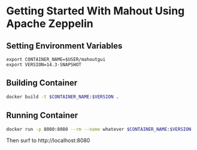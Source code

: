 # Getting Started With Mahout Using Apache Zeppelin

## Setting Environment Variables

```
export CONTAINER_NAME=$USER/mahoutgui
export VERSION=14.3-SNAPSHOT
```

## Building Container

```bash
docker build -t $CONTAINER_NAME:$VERSION .
```

## Running Container

```bash
docker run -p 8080:8080 --rm --name whatever $CONTAINER_NAME:$VERSION
```

Then surf to http://localhost:8080
